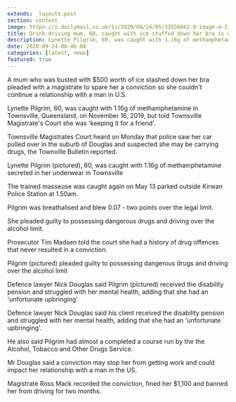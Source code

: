 ```yaml
---
extends: _layouts.post
section: content
image: https://i.dailymail.co.uk/1s/2020/09/24/05/33556662-0-image-a-3_1600921722812.jpg 
title: Drink-driving mum, 60, caught with ice stuffed down her bra is dating a man living in the U.S.  
description: Lynette Pilgrim, 60, was caught with 1.16g of methamphetamine hidden in her underwear in Townsville, north-east Queensland. 
date: 2020-09-24-06-46-04 
categories: [latest, news] 
featured: true 
--- 
```

A mum who was busted with $500 worth of ice stashed down her bra pleaded with a magistrate to spare her a conviction so she couldn't continue a relationship with a man in U.S. 

Lynette Pilgrim, 60, was caught with 1.16g of methamphetamine in Townsville, Queensland, on November 16, 2019, but told Townsville Magistrate's Court she was 'keeping it for a friend'.

Townsville Magistrates Court heard on Monday that police saw her car pulled over in the suburb of Douglas and suspected she may be carrying drugs, the Townville Bulletin reported.

Lynette Pilgrim (pictured), 60, was caught with 1.16g of methamphetamine secreted in her underwear in Townsville

The trained masseuse was caught again on May 13 parked outside Kirwan Police Station at 1.50am.

Pilgrim was breathalised and blew 0.07 - two points over the legal limit.

She pleaded guilty to possessing dangerous drugs and driving over the alcohol limit.

Prosecutor Tim Madsen told the court she had a history of drug offences that never resulted in a conviction. 

Pilgrim (pictured) pleaded guilty to possessing dangerous drugs and driving over the alcohol limit

Defence lawyer Nick Douglas said Pilgrim (pictured) received the disability pension and struggled with her mental health, adding that she had an 'unfortunate upbringing'

Defence lawyer Nick Douglas said his client received the disability pension and struggled with her mental health, adding that she had an 'unfortunate upbringing'.

He also said Pilgrim had almost a completed a course run by the the Alcohol, Tobacco and Other Drugs Service.

Mr Douglas said a conviction may stop her from getting work and could impact her relationship with a man in the US.

Magistrate Ross Mack recorded the conviction, fined her $1,100 and banned her from driving for two months.

